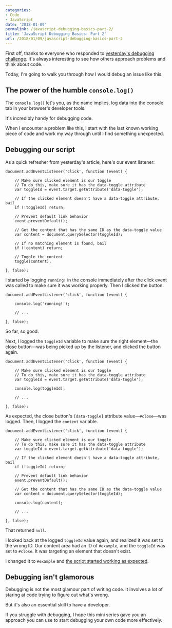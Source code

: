 ```yaml
---
categories:
- Code
- JavaScript
date: '2018-01-09'
permalink: /javascript-debugging-basics-part-2/
title: 'JavaScript Debugging Basics: Part 2'
url: /2018/01/09/javascript-debugging-basics-part-2
---
```


First off, thanks to everyone who responded to [yesterday's debugging challenge](/javascript-debugging-basics-part-1/). It's always interesting to see how others approach problems and think about code.

Today, I'm going to walk you through how I would debug an issue like this.

## The power of the humble `console.log()`

The `console.log()` let's you, as the name implies, log data into the console tab in your browser's developer tools.

It's incredibly handy for debugging code.

When I encounter a problem like this, I start with the last known working piece of code and work my way through until I find something unexpected.

## Debugging our script

As a quick refresher from yesterday's article, here's our event listener:

```lang-js
document.addEventListener('click', function (event) {

    // Make sure clicked element is our toggle
    // To do this, make sure it has the data-toggle attribute
    var toggleId = event.target.getAttribute('data-toggle');

    // If the clicked element doesn't have a data-toggle attribute, bail
    if (!toggleId) return;

    // Prevent default link behavior
    event.preventDefault();

    // Get the content that has the same ID as the data-toggle value
    var content = document.querySelector(toggleId);

    // If no matching element is found, bail
    if (!content) return;

    // Toggle the content
    toggle(content);

}, false);
```

I started by logging `running!` in the console immediately after the click event was called to make sure it was working properly. Then I clicked the button.

```lang-js
document.addEventListener('click', function (event) {

    console.log('running!');

    // ...

}, false);
```

So far, so good.

Next, I logged the `toggleId` variable to make sure the right element&mdash;the close button&mdash;was being picked up by the listener, and clicked the button again.

```lang-js
document.addEventListener('click', function (event) {

    // Make sure clicked element is our toggle
    // To do this, make sure it has the data-toggle attribute
    var toggleId = event.target.getAttribute('data-toggle');

    console.log(toggleId);

    // ...

}, false);
```

As expected, the close button's `[data-toggle]` attribute value&mdash;`#close`&mdash;was logged. Then, I logged the `content` variable.

```lang-js
document.addEventListener('click', function (event) {

    // Make sure clicked element is our toggle
    // To do this, make sure it has the data-toggle attribute
    var toggleId = event.target.getAttribute('data-toggle');

    // If the clicked element doesn't have a data-toggle attribute, bail
    if (!toggleId) return;

    // Prevent default link behavior
    event.preventDefault();

    // Get the content that has the same ID as the data-toggle value
    var content = document.querySelector(toggleId);

    console.log(content);

    // ...

}, false);
```

That returned `null`.

I looked back at the logged `toggleId` value again, and realized it was set to the wrong ID. Our content area had an ID of `#example`, and the `toggleId` was set to `#close`. It was targeting an element that doesn't exist.

I changed it to `#example` and [the script started working as expected](https://jsfiddle.net/cferdinandi/yje424xt/20/).

## Debugging isn't glamorous

Debugging is not the most glamour part of writing code. It involves a lot of staring at code trying to figure out what's wrong.

But it's also an essential skill to have a developer.

If you struggle with debugging, I hope this mini series gave you an approach you can use to start debugging your own code more effectively.